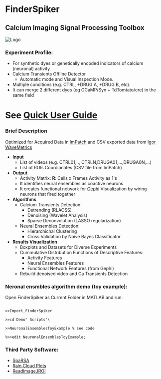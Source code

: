 
# FinderSpiker

## Calcium Imaging Signal Processing Toolbox
![Logo](/figures/Logo_FinderSpiker.png)

### Experiment Profile:
* For synthetic dyes or genetically encoded indicators of calcium (neuronal) activity
* Calcium Transients Offline Detector
  * Automatic mode and Visual Inspection Mode.
* Multiple conditions (e.g. CTRL, +DRUG A, +DRUG B, etc).
* It can merge 2 different dyes (eg GCaMP/Syn + TdTomtato/cre) in the same field

# See [**Quick User Guide**](http://htmlpreview.github.io/?https://github.com/vladscript/FinderSpiker/blob/master/html/USER_GUIDE.html)

### Brief Description
Optimized for Acquired Data in [ImPatch](http://impatch.ifc.unam.mx/) and CSV exported data from [Igor WaveMetrics](https://www.wavemetrics.com/downloads)
* **Input**
  - List of videos (e.g. CTRL01,.., CTRLN,DRUGA01,...,DRUGA0N,...)
  - List of ROIs Coordianates (CSV file from ImPatch)
* **Output**
  - Activity Matrix: **R**: Cells x Frames Activity as 1's
  - It identifies neural ensembles as coactive neurons
  - It creates functional network for [Gephi](https://gephi.org/) Visualization by wiring neurons that fired together
* **Algorithms**
  - Calcium Transients Detection:
    - Detrending (RLAOSS)
    - Denoising (Wavelet Analysis)
    - Sparse Deconvolution (LASSO regularization)
  - Neural Ensembles Detection:
    - Hierarchichal Clustering
    - Cross Validation by Naive Bayes Classificator
* **Results Visualization**
  - Boxplots and Datasets for Diverse Experiments
  - Cummulative Distribution Functions of Descriptive Features:
    - Activity Features
    - Neural Ensembles Features
    - Functional Network Features (from Gephi)
  - Rebuild denoised video and Ca Transients Detection
### Neronal ensmbles algorithm demo (toy example):
Open FinderSpiker as Current Folder in MATLAB and run:

```

>>Import_FinderSpiker

>>cd Demo' Scripts'\

>>NeuronalEnsemblesToyExample % see code

%>>edit NeuronalEnsemblesToyExample;

```

### Third Party Software:
  - [SpaRSA](https://www.lx.it.pt/~mtf/SpaRSA/)
  - [Rain Cloud Plots](https://github.com/RainCloudPlots/RainCloudPlots)
  - [ReadImageJROI](https://www.github.com/DylanMuir/ReadImageJROI)
